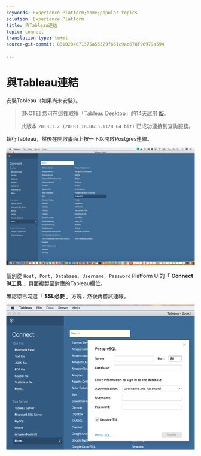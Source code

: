 ```yaml
---
keywords: Experience Platform;home;popular topics
solution: Experience Platform
title: 與Tableau連結
topic: connect
translation-type: tm+mt
source-git-commit: 8310204071375a55329f661c9ac678f96979a594

---
```



# 與Tableau連結

安裝Tableau（如果尚未安裝）。

>[!NOTE] 您可在這裡取得「Tableau Desktop」的14天試用 [版](https://www.tableau.com/products/desktop/download)。
>    
> 此版本 `2018.1.2 (20181.18.0615.1128 64 bit)` 已成功連接到查詢服務。

執行Tableau，然後在開啟畫面上按一下以開啟Postgres連線。

![影像](../images/clients/tableau/open-connection.png)

個別從 `Host, Port, Database, Username, Password` Platform UI的「 **Connect BI工具** 」頁面複製至對應的Tableau欄位。

確認您已勾選「 **SSL必要** 」方塊，然後再嘗試連線。

![影像](../images/clients/tableau/ssl-required.png)